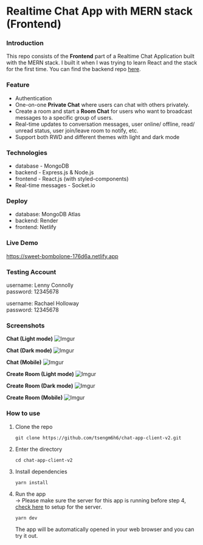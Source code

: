 # Realtime Chat App with MERN stack (Frontend)

### Introduction
This repo consists of the **Frontend** part of a Realtime Chat Application built with the MERN stack. I built it when I was trying to learn React and the stack for the first time.
You can find the backend repo [here](https://github.com/tsengm6h6/chat-app-server).

### Feature
- Authentication
- One-on-one **Private Chat** where users can chat with others privately.
- Create a room and start a **Room Chat** for users who want to broadcast messages to a specific group of users.
- Real-time updates to conversation messages, user online/ offline, read/ unread status, user join/leave room to notify, etc.
- Support both RWD and different themes with light and dark mode

### Technologies
- database - MongoDB
- backend - Express.js & Node.js
- frontend - React.js (with styled-components)
- Real-time messages - Socket.io

### Deploy
- database: MongoDB Atlas
- backend: Render
- frontend: Netlify

### Live Demo
https://sweet-bombolone-176d6a.netlify.app

### Testing Account
username: Lenny Connolly  
password: 12345678  

username: Rachael Holloway  
password: 12345678  

### Screenshots
**Chat (Light mode)**
![Imgur](https://i.imgur.com/VYt9Bbf.png)

**Chat (Dark mode)**
![Imgur](https://i.imgur.com/Kvzk6A2.png)

**Chat (Mobile)**
![Imgur](https://i.imgur.com/f08biHB.png)

**Create Room (Light mode)**
![Imgur](https://i.imgur.com/tVioSqs.png)

**Create Room (Dark mode)**
![Imgur](https://i.imgur.com/LNq1G4m.png)

**Create Room (Mobile)**
![Imgur](https://i.imgur.com/gK4azXw.png)

### How to use
1. Clone the repo
    ```
    git clone https://github.com/tsengm6h6/chat-app-client-v2.git
    ```
2. Enter the directory
    ```
    cd chat-app-client-v2
    ```
3. Install dependencies
    ```
    yarn install
    ```
4. Run the app   
-> Please make sure the server for this app is running before step 4, [check here](https://github.com/tsengm6h6/chat-app-server) to setup for the server.
    ```
    yarn dev
    ```
    The app will be automatically opened in your web browser and you can try it out.
